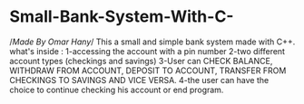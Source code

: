 # Small-Bank-System-With-C-
/*Made By Omar Hany*/
This a small and simple bank system made with C++.
what's inside :
1-accessing the account with a pin number
2-two different account types (checkings and savings)
3-User can CHECK BALANCE, WITHDRAW FROM ACCOUNT, DEPOSIT TO ACCOUNT, TRANSFER FROM CHECKINGS TO SAVINGS AND VICE VERSA.
4-the user can have the choice to continue checking his account or end program.
